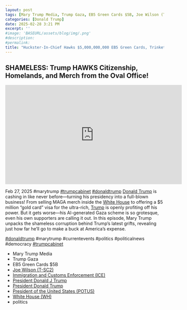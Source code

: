 ```yaml
---
layout: post
tags: [Mary Trump Media, Trump Gaza, EB5 Green Cards $5B, Joe Wilson (T-SC2), Immigration and Customs Enforcement (ICE), President Donald J Trump, President of the United States (POTUS), White House (WH), politics]
categories: [Donald Trump]
date: 2025-02-28 3:21 PM
excerpt: ''
#image: 'BASEURL/assets/blog/img/.png'
#description:
#permalink:
title: "Huckster-In-Chief Hawks $5,000,000,000 EB5 Green Cards, Trinkets From Oval Office, Pitches Trump Gaza Casino. Joe Wilson (T-SC2) Wants Trump $250 Dollar Bill"
---
```



## SHAMELESS: Trump HAWKS Citizenship, Homelands, and Merch from the Oval Office!
<iframe width="560" height="315" src="https://www.youtube.com/embed/5hUs6nXx0OM?si=O2_PJK-yg3uGXsqa" title="YouTube video player" frameborder="0" allow="accelerometer; autoplay; clipboard-write; encrypted-media; gyroscope; picture-in-picture; web-share" referrerpolicy="strict-origin-when-cross-origin" allowfullscreen></iframe>

Feb 27, 2025  #marytrump [#trumpcabinet](https://www.whitehouse.gov/) [#donaldtrump](https://www.whitehouse.gov/administration/donald-j-trump/)
[Donald Trump](https://www.whitehouse.gov/administration/donald-j-trump/) is cashing in like never before—turning his presidency into a full-blown business! From selling MAGA merch inside the [White House](https://www.whitehouse.gov/) to offering a $5 million “gold card” visa for the ultra-rich, [Trump](https://www.whitehouse.gov/administration/donald-j-trump/) is openly profiting off his power. But it gets worse—his AI-generated Gaza scheme is so grotesque, even his own supporters are calling it out. In this episode, Mary Trump unpacks the shameless corruption behind Trump’s latest grifts, revealing just how far he’ll go to make a buck at America’s expense.

[#donaldtrump](https://www.whitehouse.gov/administration/donald-j-trump/)  #marytrump  #currentevents  #politics #politicalnews  #democracy  [#trumpcabinet](https://www.whitehouse.gov/)

- Mary Trump Media
- Trump Gaza
- EB5 Green Cards $5B
- [Joe Wilson (T-SC2)](https://joewilson.house.gov/)
- [Immigration and Customs Enforcement (ICE)](https:www.ice.gov/)
- [President Donald J Trump](https://www.whitehouse.gov/administration/donald-j-trump/)
- [President Donald Trump](https://www.whitehouse.gov/administration/donald-j-trump/) 
- [President of the United States (POTUS)](https://www.whitehouse.gov/)
- [White House (WH)](https://www.whitehouse.gov/)
- politics
